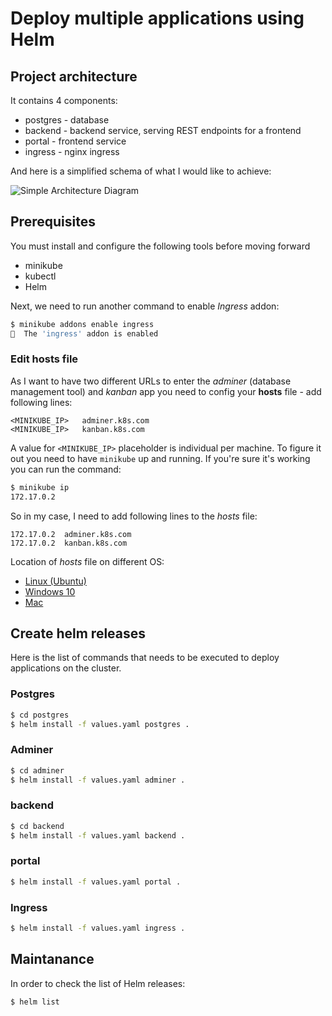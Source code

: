 # Deploy multiple applications using Helm 


## Project architecture

It contains 4 components:
* postgres - database
* backend - backend service, serving REST endpoints for a frontend
* portal - frontend service
* ingress - nginx ingress 

And here is a simplified schema of what I would like to achieve:

![Simple Architecture Diagram](https://github.com/altran-mec/helm-poc-multiple-charts/blob/main/helm_multi.PNG)


## Prerequisites
You must install and configure the following tools before moving forward

* minikube
* kubectl
* Helm


Next, we need to run another command to enable *Ingress* addon:
```bash
$ minikube addons enable ingress
🌟  The 'ingress' addon is enabled
```

### Edit hosts file
As I want to have two different URLs to enter the *adminer* (database management tool) and *kanban* app you need to config your **hosts** file - add following lines:

```
<MINIKUBE_IP>	adminer.k8s.com
<MINIKUBE_IP>	kanban.k8s.com
```

A value for `<MINIKUBE_IP>` placeholder is individual per machine. To figure it out you need to have `minikube` up and running. If you're sure it's working you can run the command:
```bash
$ minikube ip
172.17.0.2
```

So in my case, I need to add following lines to the *hosts*  file:
```
172.17.0.2	adminer.k8s.com
172.17.0.2	kanban.k8s.com
```

Location of *hosts* file on different OS:
* [Linux (Ubuntu)](http://manpages.ubuntu.com/manpages/trusty/man5/hosts.5.html)
* [Windows 10](https://www.groovypost.com/howto/edit-hosts-file-windows-10/)
* [Mac](https://www.imore.com/how-edit-your-macs-hosts-file-and-why-you-would-want#page1)

## Create helm releases

Here is the list of commands that needs to be executed to deploy applications on the cluster. 

### Postgres

```bash
$ cd postgres
$ helm install -f values.yaml postgres .
```

### Adminer

```bash
$ cd adminer
$ helm install -f values.yaml adminer .
```

### backend

```bash
$ cd backend
$ helm install -f values.yaml backend .
```

### portal

```bash
$ helm install -f values.yaml portal .
```

### Ingress

```bash
$ helm install -f values.yaml ingress .
```

## Maintanance

In order to check the list of Helm releases:

```bash
$ helm list
```

